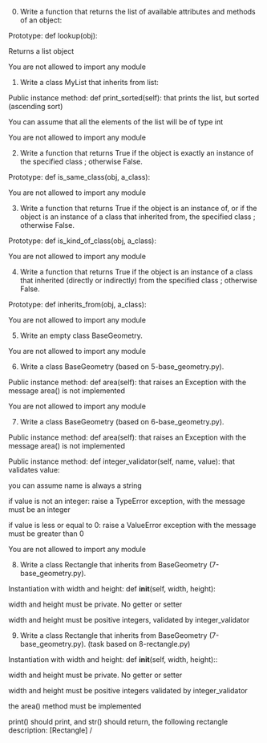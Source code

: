 0. Write a function that returns the list of available attributes and methods of an object:



Prototype: def lookup(obj):

Returns a list object

You are not allowed to import any module


1. Write a class MyList that inherits from list:



Public instance method: def print_sorted(self): that prints the list, but sorted (ascending sort)

You can assume that all the elements of the list will be of type int

You are not allowed to import any module


2. Write a function that returns True if the object is exactly an instance of the specified class ; otherwise False.



Prototype: def is_same_class(obj, a_class):

You are not allowed to import any module


3. Write a function that returns True if the object is an instance of, or if the object is an instance of a class that inherited from, the specified class ; otherwise False.



Prototype: def is_kind_of_class(obj, a_class):

You are not allowed to import any module

4. Write a function that returns True if the object is an instance of a class that inherited (directly or indirectly) from the specified class ; otherwise False.



Prototype: def inherits_from(obj, a_class):

You are not allowed to import any module



5. Write an empty class BaseGeometry.



You are not allowed to import any module


6. Write a class BaseGeometry (based on 5-base_geometry.py).



Public instance method: def area(self): that raises an Exception with the message area() is not implemented

You are not allowed to import any module

7. Write a class BaseGeometry (based on 6-base_geometry.py).



Public instance method: def area(self): that raises an Exception with the message area() is not implemented

Public instance method: def integer_validator(self, name, value): that validates value:

you can assume name is always a string

if value is not an integer: raise a TypeError exception, with the message <name> must be an integer

if value is less or equal to 0: raise a ValueError exception with the message <name> must be greater than 0

You are not allowed to import any module


8. Write a class Rectangle that inherits from BaseGeometry (7-base_geometry.py).



Instantiation with width and height: def __init__(self, width, height):

width and height must be private. No getter or setter

width and height must be positive integers, validated by integer_validator

9. Write a class Rectangle that inherits from BaseGeometry (7-base_geometry.py). (task based on 8-rectangle.py)



Instantiation with width and height: def __init__(self, width, height)::

width and height must be private. No getter or setter

width and height must be positive integers validated by integer_validator

the area() method must be implemented

print() should print, and str() should return, the following rectangle description: [Rectangle] <width>/<height> 
